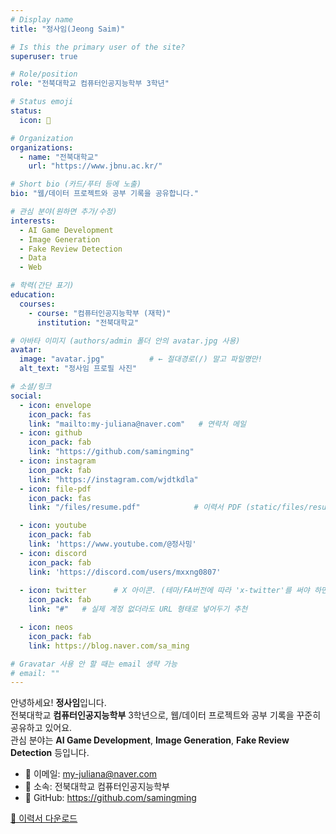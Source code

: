 ```yaml
---
# Display name
title: "정사임(Jeong Saim)"

# Is this the primary user of the site?
superuser: true

# Role/position
role: "전북대학교 컴퓨터인공지능학부 3학년"

# Status emoji
status:
  icon: 🐶

# Organization
organizations:
  - name: "전북대학교"
    url: "https://www.jbnu.ac.kr/"

# Short bio (카드/푸터 등에 노출)
bio: "웹/데이터 프로젝트와 공부 기록을 공유합니다."

# 관심 분야(원하면 추가/수정)
interests:
  - AI Game Development
  - Image Generation
  - Fake Review Detection
  - Data
  - Web

# 학력(간단 표기)
education:
  courses:
    - course: "컴퓨터인공지능학부 (재학)"
      institution: "전북대학교"

# 아바타 이미지 (authors/admin 폴더 안의 avatar.jpg 사용)
avatar:
  image: "avatar.jpg"          # ← 절대경로(/) 말고 파일명만!
  alt_text: "정사임 프로필 사진"

# 소셜/링크
social:
  - icon: envelope
    icon_pack: fas
    link: "mailto:my-juliana@naver.com"   # 연락처 메일
  - icon: github
    icon_pack: fab
    link: "https://github.com/samingming"
  - icon: instagram
    icon_pack: fab
    link: "https://instagram.com/wjdtkdla"
  - icon: file-pdf
    icon_pack: fas
    link: "/files/resume.pdf"            # 이력서 PDF (static/files/resume.pdf)

  - icon: youtube
    icon_pack: fab
    link: 'https://www.youtube.com/@정사밍'   
  - icon: discord
    icon_pack: fab
    link: 'https://discord.com/users/mxxng0807'  
  
  - icon: twitter      # X 아이콘. (테마/FA버전에 따라 'x-twitter'를 써야 하면 그렇게 바꿔도 됨)
    icon_pack: fab
    link: "#"   # 실제 계정 없더라도 URL 형태로 넣어두기 추천

  - icon: neos
    icon_pack: fab
    link: https://blog.naver.com/sa_ming

# Gravatar 사용 안 할 때는 email 생략 가능
# email: ""
---
```


안녕하세요! **정사임**입니다.  
전북대학교 **컴퓨터인공지능학부** 3학년으로, 웹/데이터 프로젝트와 공부 기록을 꾸준히 공유하고 있어요.  
관심 분야는 **AI Game Development**, **Image Generation**, **Fake Review Detection** 등입니다.

- 📧 이메일: my-juliana@naver.com  
- 🏫 소속: 전북대학교 컴퓨터인공지능학부  
- 🔗 GitHub: https://github.com/samingming

[📄 이력서 다운로드](/files/resume.pdf)
